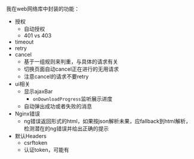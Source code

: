 我在web网络库中封装的功能：

- 授权
    - 自动授权
    - 401 vs 403
- timeout
- retry
- cancel
    - 基于一组规则来判重，与具体的请求有关
    - 切换页面自动cancel正在进行的无用请求
    - 注意cancel的请求不要retry
- ui相关
    - 显示ajaxBar
        - `onDownloadProgress`监听展示进度
    - 自动弹出成功或者失败的消息
- Nginx错误
    - ng错误返回形式的html，如果按json解析未果，应fallback到html解析，检测潜在的ng错误并给出正确的提示
- 默认Headers
    - csrftoken
    - 认证token，可能有